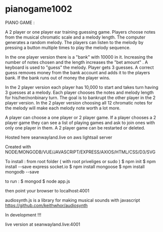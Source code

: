 # pianogame1002

PIANO GAME :


A 2 player or one player ear training guessing game. Players choose notes from the musical chromatic scale and a melody length. The computer generates a random melody. The players can listen to the melody by pressing a button multiple times to play the melody sequence.

In the one player version there is a "bank" with 10000 in it. Increasing the number of notes chosen and the length increases the "bet amount" . A keyboard is used to "guess" the melody. Player gets 3 guesses. A correct guess removes money from the bank account and adds it to the players bank. If the bank runs out of money the player wins.

In the 2 player version each player has 10,000 to start and takes turn having 3 guesses at a melody. Each player chooses the notes and melody length for his/her/nonbinary turn. The goal is to bankrupt the other player in the 2 player version. In the 2 player version choosing all 12 chromatic notes for the melody will make each melody note worth a lot more.

A player can choose a one player or 2 player game. If a player chooses a 2 player game they can see a list of playing games and ask to join ones with only one player in them. A 2 player game can be restarted or deleted.

Hosted here seanwayland.live on aws lightsail server 

Created with NODE/MONGODB/VUE/JAVASCRIPT/EXPRESS/AXIOS/HTML/CSS/D3/SVG

To install : 
from root folder ( with root priveliges or sudo ) 
$ npm init
$ npm install --save express socket.io
$ npm install mongoose
$ npm install mongodb --save

to run : 
$ mongod
$ node app.js 

then point your browser to localhost:4001 


audiosynth.js is a library for making musical sounds with javascript
https://github.com/keithwhor/audiosynth


In development !!!

live version at seanwayland.live:4001 


